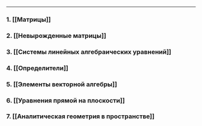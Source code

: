 
---
### 1. [[Матрицы]]
### 2. [[Невырожденные матрицы]]
### 3. [[Системы линейных алгебраических уравнений]]
### 4. [[Определители]]
### 5. [[Элементы векторной алгебры]]
### 6. [[Уравнения прямой на плоскости]]
### 7. [[Аналитическая геометрия в пространстве]]
